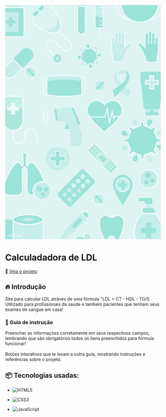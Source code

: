 
![Logo do projeto](https://github.com/LandGabriel/calculator-LDL/blob/main/assets/background-health.jpg)

# Calculadadora de LDL
:mag_right: [Veja o projeto](https://landgabriel.github.io/calculator-LDL/)
## 🔥 Introdução
Site para calcular LDL atráves de uma fórmula "LDL = CT - HDL - TG/5. <br> 
Utilizado para profissionais da saúde e também pacientes que tenham seus exames de sangue em casa!

### 🔨 Guia de instrução
Preencher as informações corretamente em seus respectivos campos, lembrando que são obrigatórios todos os itens preenchidos para fórmula funcionar! <br> <br>
Botões interativos que te levam a outra guia, mostrando instruções e referências sobre o projeto.

## 📦 Tecnologias usadas:

* ![HTML5](https://img.shields.io/badge/html5-%23E34F26.svg?style=for-the-badge&logo=html5&logoColor=white)

* ![CSS3](https://img.shields.io/badge/css3-%231572B6.svg?style=for-the-badge&logo=css3&logoColor=white)
 
* ![JavaScript](https://img.shields.io/badge/javascript-%23323330.svg?style=for-the-badge&logo=javascript&logoColor=%23F7DF1E)
